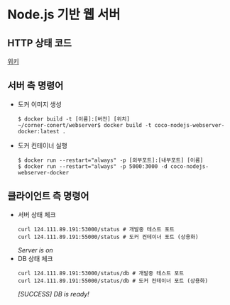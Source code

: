 # Node.js 기반 웹 서버
## HTTP 상태 코드
[위키](https://ko.wikipedia.org/wiki/HTTP_%EC%83%81%ED%83%9C_%EC%BD%94%EB%93%9C)

## 서버 측 명령어
* 도커 이미지 생성
    ```
    $ docker build -t [이름]:[버전] [위치]
    ~/corner-conert/webserver$ docker build -t coco-nodejs-webserver-docker:latest .
    ```

* 도커 컨테이너 실행
    ```
    $ docker run --restart="always" -p [외부포트]:[내부포트] [이름]
    $ docker run --restart="always" -p 5000:3000 -d coco-nodejs-webserver-docker
    ```

## 클라이언트 측 명령어
* 서버 상태 체크
    ```
    curl 124.111.89.191:53000/status # 개발중 테스트 포트
    curl 124.111.89.191:55000/status # 도커 컨테이너 포트 (상용화)
    ```
    *Server is on*
* DB 상태 체크
    ```
    curl 124.111.89.191:53000/status/db # 개발중 테스트 포트
    curl 124.111.89.191:55000/status/db # 도커 컨테이너 포트 (상용화)
    ```
    *[SUCCESS] DB is ready!*